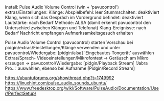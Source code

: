 install: Pulse Audio Volume Control (win + 'pavucontrol')
extras/Einstellungen: Klänge:
	Abspielbefehl: leer
	Stummschalten: deaktiviert
	Klang, wenn sich das Gespräch im Vordergrund befindet: deaktiviert
	Lautstärke: nach Bedarf
	Methode: ALSA	(damit erkennt pavucontrol den Unterschied zwischen Klängen und Telefonat)
	Klang-Ereignisse: nach Bedarf
			Nachricht empfangen
			Aufmerksamkeitsgesuch erhalten

Pulse Audio Volume Control (pavucontrol) starten
Vorschau bei pidgin/extras/Einstellungen/Klänge verwenden und unter pavucontrol/Wiedergabe: [pidgin/alsa] 'Eingebautes Tongerät' auswählen
Extras/Sprach- Videoeinstellungen/Mikrofontest -> Geräusch am Mikro erzeugen -> pavucontrol/Wiedergabe: [pidgin/Playback Stream] 'Jabra Pro...' auswählen, ebenso bei Aufnahme [Pidgin/Record Stream]


https://ubuntuforums.org/showthread.php?t=1749992
https://linuxhint.com/pulse_audio_sounds_ubuntu/
https://www.freedesktop.org/wiki/Software/PulseAudio/Documentation/User/PerfectSetup/
